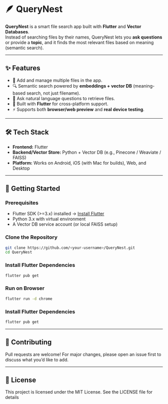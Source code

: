 # 🪶 QueryNest

**QueryNest** is a smart file search app built with **Flutter** and **Vector Databases**.  
Instead of searching files by their names, QueryNest lets you **ask questions** or provide a **topic**, and it finds the most relevant files based on meaning (semantic search).  

---

## ✨ Features
- 📂 Add and manage multiple files in the app.  
- 🔍 Semantic search powered by **embeddings + vector DB** (meaning-based search, not just filename).  
- 🧠 Ask natural language questions to retrieve files.  
- 📱 Built with **Flutter** for cross-platform support.  
- ⚡ Supports both **browser/web preview** and **real device testing**.  

---

## 🛠️ Tech Stack
- **Frontend:** Flutter  
- **Backend/Vector Store:** Python + Vector DB (e.g., Pinecone / Weaviate / FAISS)  
- **Platform:** Works on Android, iOS (with Mac for builds), Web, and Desktop  

---

## 🚀 Getting Started

### Prerequisites
- Flutter SDK (>=3.x) installed → [Install Flutter](https://docs.flutter.dev/get-started/install)  
- Python 3.x with virtual environment  
- A Vector DB service account (or local FAISS setup)

### Clone the Repository
```bash
git clone https://github.com/<your-username>/QueryNest.git
cd QueryNest
```

### Install Flutter Dependencies
```bash
flutter pub get
```

### Run on Browser
```bash
flutter run -d chrome
```

### Install Flutter Dependencies
```bash
flutter pub get
```

---

## 🤝 Contributing
Pull requests are welcome! For major changes, please open an issue first to discuss what you’d like to add.

---

## 📜 License
This project is licensed under the MIT License. See the LICENSE file for details

